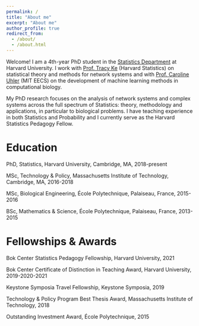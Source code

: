 ```yaml
---
permalink: /
title: "About me"
excerpt: "About me"
author_profile: true
redirect_from: 
  - /about/
  - /about.html
---
```


Welcome! I am a 4th-year PhD student in the [Statistics Department](https://statistics.fas.harvard.edu/) at Harvard University. I work with [Prof. Tracy Ke](http://zke.fas.harvard.edu/) (Harvard Statistics) on statistical theory and methods for network systems and with [Prof. Caroline Uhler](https://www.carolineuhler.com/) (MIT EECS) on the development of machine learning methods in computational biology.

My PhD research focuses on the analysis of network systems and complex systems across the full spectrum of Statistics: theory, methodology and applications, in particular to biological problems. I have teaching experience in both Statistics and Probability and I currently serve as the Harvard Statistics Pedagogy Fellow. 

# Education

PhD, Statistics, Harvard University, Cambridge, MA, 2018-present

MSc, Technology & Policy, Massachusetts Institute of Technology, Cambridge, MA, 2016-2018

MSc, Biological Engineering, École Polytechnique, Palaiseau, France, 2015-2016

BSc, Mathematics & Science, École Polytechnique, Palaiseau, France, 2013-2015

# Fellowships & Awards

Bok Center Statistics Pedagogy Fellowship, Harvard University, 2021

Bok Center Certificate of Distinction in Teaching Award, Harvard University, 2019-2020-2021

Keystone Symposia Travel Fellowship, Keystone Symposia, 2019

Technology & Policy Program Best Thesis Award, Massachusetts Institute of Technology, 2018

Outstanding Investment Award, École Polytechnique, 2015
